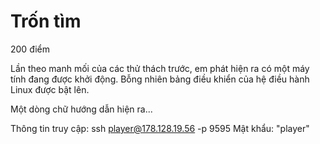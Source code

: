 # Trốn tìm
200 điểm

Lần theo manh mối của các thử thách trước, em phát hiện ra có một máy tính đang được khởi động. Bỗng nhiên bảng điều khiển của hệ điều hành Linux được bật lên.

Một dòng chữ hướng dẫn hiện ra...

Thông tin truy cập: ssh player@178.128.19.56 -p 9595
Mật khẩu: "player"
